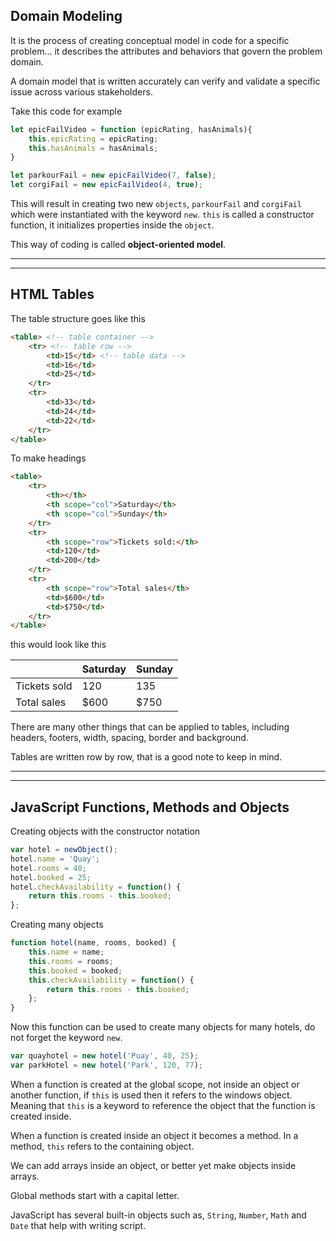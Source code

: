 ## Domain Modeling

It is the process of creating conceptual model in code for a specific problem... it describes the attributes and behaviors that govern the problem domain.

A domain model that is written accurately can verify and validate a specific issue across various stakeholders.

Take this code for example

```javascript
let epicFailVideo = function (epicRating, hasAnimals){
    this.epicRating = epicRating;
    this.hasAnimals = hasAnimals;
}

let parkourFail = new epicFailVideo(7, false);
let corgiFail = new epicFailVideo(4, true);
```

This will result in creating two new `objects`, `parkourFail` and `corgiFail` which were instantiated with the keyword `new`.
`this` is called a constructor function, it initializes properties inside the `object`.

This way of coding is called **object-oriented model**.

---

---

## HTML Tables

The table structure goes like this 

```html
<table> <!-- table container -->
    <tr> <!-- table row -->
        <td>15</td> <!-- table data -->
        <td>16</td>
        <td>25</td>
    </tr>
    <tr>
        <td>33</td>
        <td>24</td>
        <td>22</td>
    </tr>
</table>
```

To make headings
```html
<table>
    <tr>
        <th></th>
        <th scope="col">Saturday</th>
        <th scope="col">Sunday</th>
    </tr>
    <tr>
        <th scope="row">Tickets sold:</th>
        <td>120</td>
        <td>200</td>
    </tr>
    <tr>
        <th scope="row">Total sales</th>
        <td>$600</td>
        <td>$750</td>
    </tr>
</table>
```
this would look like this

|             | Saturday   |   Sunday |
| ---         | ---        |  ---     |
|Tickets sold | 120        | 135      |
|Total sales  | $600       | $750     |

There are many other things that can be applied to tables, including headers, footers, width, spacing, border and background.

Tables are written row by row, that is a good note to keep in mind.

---

---

## JavaScript Functions, Methods and Objects

Creating objects with the constructor notation

```javascript
var hotel = newObject();
hotel.name = 'Quay';
hotel.rooms = 40;
hotel.booked = 25;
hotel.checkAvailability = function() {
    return this.rooms - this.booked;
};
```

Creating many objects
```javascript
function hotel(name, rooms, booked) {
    this.name = name;
    this.rooms = rooms;
    this.booked = booked;
    this.checkAvailability = function() {
        return this.rooms - this.booked;
    };
}
```

Now this function can be used to create many objects for many hotels, do not forget the keyword `new`.
```javascript
var quayhotel = new hotel('Puay', 40, 25);
var parkHotel = new hotel('Park', 120, 77);
```

When a function is created at the global scope, not inside an object or another function, if `this` is used then it refers to the windows object. Meaning that `this` is a keyword to reference the object that the function is created inside.

When a function is created inside an object it becomes a method. In a method, `this` refers to the containing object.

We can add arrays inside an object, or better yet make objects inside arrays.

Global methods start with a capital letter.

JavaScript has several built-in objects such as, `String`, `Number`, `Math` and `Date` that help with writing script.